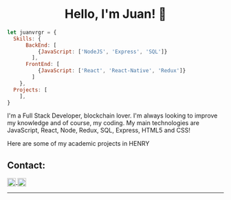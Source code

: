 <h1 align="center"> Hello, I'm Juan! 👋 </h1>

```js
let juanvrgr = {
  Skills: {
      BackEnd: [
          {JavaScript: ['NodeJS', 'Express', 'SQL']}
        ],
      FrontEnd: [
          {JavaScript: ['React', 'React-Native', 'Redux']}
        ]
    },
  Projects: [
    ],
}
```

I'm a Full Stack Developer, blockchain lover. I'm always looking to improve my knowledge and of course, my coding.
My main technologies are JavaScript, React, Node, Redux, SQL, Express, HTML5 and CSS!


Here are some of my academic projects in HENRY

<h2> Contact: </h2>

<p>
    <a href="https://www.linkedin.com/in/juan-manuel-vergara-dev/">
      <img align="center" src="https://cdn.jsdelivr.net/npm/simple-icons@3.0.1/icons/linkedin.svg" height="20" width="20" />
    </a>
    <a href="https://github.com/juanvrgr">
      <img align="center" src="https://cdn.jsdelivr.net/npm/simple-icons@3.0.1/icons/github.svg" height="20" width="20" />
    </a>
<p/>

<hr/>
